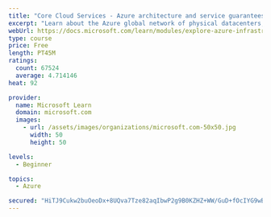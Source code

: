 ```yaml
---
title: "Core Cloud Services - Azure architecture and service guarantees"
excerpt: "Learn about the Azure global network of physical datacenters, the physical architecture of Azure, how redundancy is provided, and Microsoft service guarantees."
webUrl: https://docs.microsoft.com/learn/modules/explore-azure-infrastructure/
type: course
price: Free
length: PT45M
ratings:
  count: 67524
  average: 4.714146
heat: 92

provider:
  name: Microsoft Learn
  domain: microsoft.com
  images:
    - url: /assets/images/organizations/microsoft.com-50x50.jpg
      width: 50
      height: 50

levels:
  - Beginner

topics:
  - Azure

secured: "HiTJ9Cukw2buOeoDx+8UQva7Tze82aqIbwP2g9B0KZHZ+WW/GuD+fOcIYG9wBIGfPLI/DSmM7ojOoVo0kaemwFtnNPbgcZWiUkNWap/WMNoRNC1omdtFr8oMve4qhGbkbAfmDYajoS1vrLXIyTwAVLDwO0oyfh5t1f9cItjafBJU0Zcx6rHh9PKpqLsW19HZLaQhDNE3nNFEVbyC40GvdwIAJ2Ta2kwlq0jrJNPUim7CuI/wxQ7ccYHgrw2LqP5jBxEdyMo+LGbYToZvWIpvBN97BGc8aR4Ww1QN9CpOKIJbN8XvR4EPgl1hTqsGNhSlqVNBMgC/wFuZK432Z4Y6n1TtOVcg9OqCmAAKC9PdBbX35NtTRFn19ggCQWuT7jy751cyC1MpljgJKe0ty20JhwNii+3YOzzkhcrou5eKxOhqr3fbHWsvNzzqZmKbTwzF;OhDap00bn+iQ8byosBUrvQ=="
---
```


